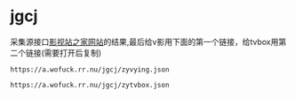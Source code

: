# jgcj
采集源接口[影视站之家网站](https://www.yszzq.com/tags/xmlcjjk/)的结果,最后给v影用下面的第一个链接，给tvbox用第二个链接(需要打开后复制)
```
https://a.wofuck.rr.nu/jgcj/zyvying.json
```
```
https://a.wofuck.rr.nu/jgcj/zytvbox.json
```
